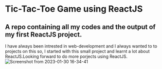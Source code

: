 # Tic-Tac-Toe Game using ReactJS
## A repo containing all my codes and the output of my first ReactJS project.
I have always been intrested in web-development and I always wanted to to projects on this so, I started with this small project and learnt a lot about ReactJS.Looking forward to do more porjects using ReactJS.
![Screenshot from 2023-01-30 16-34-41](https://user-images.githubusercontent.com/117377405/215758942-b5a2d14d-4361-40a8-bd18-ba544052db7d.png)
